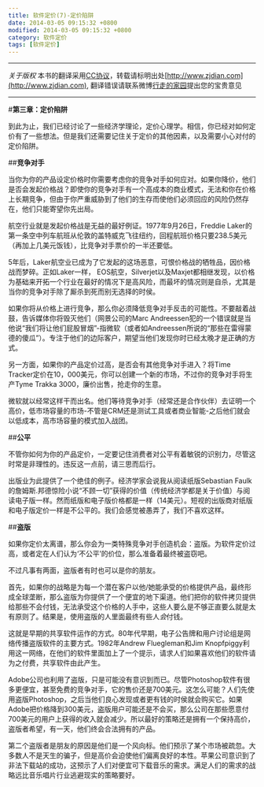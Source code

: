 ```yaml
---
title: 软件定价(7)-定价陷阱
date: 2014-03-05 09:15:32 +0800
modified: 2014-03-05 09:15:32 +0800
category: 软件定价
tags: [软件定价]
---
```


-----

*关于版权*
本书的翻译采用[CC协议](creativecommons.org/licenses/by-nc-sa/2.5/cn/‎)，转载请标明出处[http://www.zjdian.com](http://www.zjdian.com), 翻译错误请联系微博[行走的家园](http://weibo.com/walkinghome)提出您的宝贵意见

-----

#**第三章：定价陷阱**

到此为止，我们已经讨论了一些经济学理论，定价心理学。相信，你已经对如何定价有了一些想法。但是我们还需要记住关于定价的其他因素，以及需要小心对付的定价陷阱。

##**竞争对手**

当你为你的产品设定价格时你需要考虑你的竞争对手如何应对。如果你降价，他们是否会发起价格战？即使你的竞争对手有一个高成本的商业模式，无法和你在价格上长期竞争，但由于你严重威胁到了他们的生存而使他们必须回应的风险仍然存在，他们只能寄望你先出局。

航空行业就是发起价格战是无益的最好例证。1977年9月26日，Freddie Laker的第一条空中列车航班从伦敦的盖特威克飞往纽约，回程航班价格只要238.5美元（再加上几美元饭钱），比竞争对手票价的一半还要低。

5年后，Laker航空业已成为了它发起的这场恶意，可恨价格战的牺牲品，因价格战而梦碎。正如Laker一样， EOS航空，Silverjet以及Maxjet都相继发现，以价格为基础来开拓一个行业在最好的情况下是高风险，而最坏的情况则是自杀，尤其是当你的竞争对手除了厮杀到死而别无选择的时侯。

如果你将从价格上进行竞争，那么你必须降低竞争对手反击的可能性。不要敲着战鼓，告诉媒体你将毁灭他们（网景公司的Marc Andreessen犯的一个错误就是当他说“我们将让他们屁股冒烟”-指微软（或者如Andreessen所说的“那些在雷得蒙德的傻瓜”）。专注于他们的边际客户，期望当他们发现你时已经太晚才是正确的方式。

另一方面，如果你的产品定价过高，是否会有其他竞争对手进入？将Time Tracker定价在10，000美元，你可以创建一个新的市场，不过你的竞争对手将生产Tyme Trakka 3000，廉价出售，抢走你的生意。

微软就以经常这样干而出名。他们等待竞争对手（经常还是合作伙伴）去证明一个高价，低市场容量的市场-不管是CRM还是测试工具或者商业智能-之后他们就会以低成本，高市场容量的模式加入战团。

##**公平**

不管你如何为你的产品定价，一定要记住消费者对公平有着敏锐的识别力，尽管这时常是非理性的。违反这一点前，请三思而后行。

出版业为此提供了一个绝佳的例子。经济学家会说我从阅读纸版Sebastian Faulk的詹姆斯.邦德惊险小说“不顾一切”获得的价值（传统经济学都是关于价值）与阅读电子版一样。然而纸版和电子版价格都是一样（14美元）。短视的出版商对纸版和电子版定价一样是不公平的。我们会感觉被愚弄了，我们不喜欢这样。

##**盗版**

如果你定价太离谱，那么你会为一类特殊竞争对手创造机会：盗版。为软件定价过高，或者定在人们认为‘不公平’的价位，那么准备着最终被盗窃吧。

不过凡事有两面，盗版者有时也可以是你的朋友。

首先，如果你的战略是为每一个潜在客户以他/她能承受的价格提供产品，最终形成全球垄断，那么盗版为你提供了一个便宜的地下渠道。他们把你的软件拷贝提供给那些不会付钱，无法承受这个价格的人手中，这些人要么是不够正直要么就是太有原则了。结果是，使用盗版的人里面最终有些人*会*付钱。

这就是早期的共享软件运作的方式。80年代早期，电子公告牌和用户讨论组是网络传播盗版软件的主要方式。1982年Andrew Fluegleman和Jim Knopfpiggy利用这一网络，在他们的软件里面加上了一个提示，请求人们如果喜欢他们的软件请为之付费，共享软件由此产生。

Adobe公司也利用了盗版，只是可能没有意识到而已。尽管Photoshop软件有很多更便宜，甚至免费的竞争对手，它的售价还是700美元。这怎么可能？人们先使用盗版Photoshop，之后当他们良心发现或者更有钱的时侯就会购买它。如果Adobe把价格降到300美元，盗版用户可能还是不会买，那么公司在那些愿意付700美元的用户上获得的收入就会减少。所以最好的策略还是拥有一个保持高价，盗版者希望，有一天，他们终会合法拥有的产品。

第二个盗版者是朋友的原因是他们是一个风向标。他们预示了某个市场被疏忽。大多数人不是天生的骗子，但是高价会迫使他们偏离良好的本性。苹果公司意识到了非法下载站的成功，这预示了人们对便宜可下载音乐的需求。满足人们的需求的战略远比音乐唱片行业逃避现实的策略要好。

